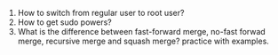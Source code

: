 1.  How to switch from regular user to root user?
2.  How to get sudo powers?
3.  What is the difference between fast-forward merge, no-fast forwad merge, recursive merge and squash merge? practice with examples.
